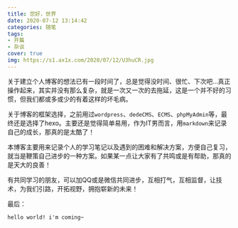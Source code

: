 ```yaml
---
title: 您好，世界
date: 2020-07-12 13:14:42
categories: 随笔
tags: 
- 开篇
- 杂谈
cover: true
img: https://s1.ax1x.com/2020/07/12/U3huCR.jpg
---
```


关于建立个人博客的想法已有一段时间了，总是觉得没时间、很忙、下次吧...真正操作起来，其实并没有那么复杂，就是一次又一次的去拖延，这是一个并不好的习惯，但我们都或多或少的有着这样的坏毛病。

关于博客的框架选择，之前用过`wordpress`、`dedeCMS`、`ECMS`、`phpMyAdmin`等，最终还是选择了hexo。主要还是觉得简单易用，作为IT男而言，用`markdown`来记录自己的成长，那真的是太酷了！

本博客主要用来记录个人的学习笔记以及遇到的困难和解决方案，方便自己复习，就当是鞭策自己进步的一种方案。如果某一点让大家有了共鸣或是有帮助，那真的是天大的良善！

有共同学习的朋友，可以加QQ或是微信共同进步，互相打气，互相监督，让技术，为我们引路，开拓视野，拥抱崭新的未来！

最后：
```
hello world! i'm coming~
```